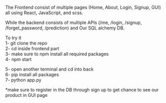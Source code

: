 The Frontend consist of multiple pages (Home, About, Login, Signup, GUI)
all using React, JavaScript, and scss.

While the backend consists of multiple APIs (/me, /login, /signup, /forget_password, /prediction)
and Our SQL alchemy DB.

To try it \
1- git clone the repo \
2- cd inside frontend part \
3- make sure to npm install all required packages \
4- npm start


5- open another terminal and cd into back \
6- pip install all packages \
7- python app.py 

*make sure to register in the DB through sign up to get chance to see our product in GUI page 

